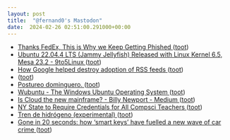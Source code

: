 ```yaml
---
layout: post
title:  "@fernand0's Mastodon"
date:  2024-02-26 02:51:00.291000+00:00
---
```

*  [Thanks FedEx, This is Why we Keep Getting Phished ](https://www.troyhunt.com/thanks-fedex-this-is-why-we-keep-getting-phished) ([toot](https://mastodon.social/@fernand0/111995509820013981))
*  [Ubuntu 22.04.4 LTS (Jammy Jellyfish) Released with Linux Kernel 6.5, Mesa 23.2 - 9to5Linux  ](https://9to5linux.com/ubuntu-22-04-4-lts-jammy-jellyfish-released-with-linux-kernel-6-5-mesa-23-2) ([toot](https://mastodon.social/@fernand0/111993501210269562))
*  [How Google helped destroy adoption of RSS feeds ](https://openrss.org/blog/how-google-helped-destroy-adoption-of-rss-feed) ([toot](https://mastodon.social/@fernand0/111993322709750762))
*  [ ](https://mastodon.social/@Xucaen) ([toot](https://mastodon.social/@fernand0/111993170402680201))
*  [Postureo dominguero. ](https://avecesunafoto.wordpress.com/2024/02/25/postureo-dominguero) ([toot](https://mastodon.social/@fernand0/111993083057487387))
*  [Wubuntu - The Windows Ubuntu Operating System ](https://www.wubuntu.org) ([toot](https://mastodon.social/@fernand0/111993045906893721))
*  [Is Cloud the new mainframe? - Billy Newport - Medium ](https://medium.com/@billynewport/is-cloud-the-new-mainframe-e43133cac15) ([toot](https://mastodon.social/@fernand0/111992793962139654))
*  [NY State to Require Credentials for All Compsci Teachers ](https://www.govtech.com/education/k-12/ny-state-to-require-credentials-for-all-compsci-teacher) ([toot](https://mastodon.social/@fernand0/111992627259338730))
*  [Tren de hidrógeno (experimental) ](https://www.flickr.com/photos/fernand0/53529660967) ([toot](https://mastodon.social/@fernand0/111992550787527712))
*  [Gone in 20 seconds: how ‘smart keys’ have fuelled a new wave of car crime ](https://www.theguardian.com/money/2024/feb/24/smart-keys-car-crime-thieves-hi-tech-arms-rac) ([toot](https://mastodon.social/@fernand0/111992200332343977))
